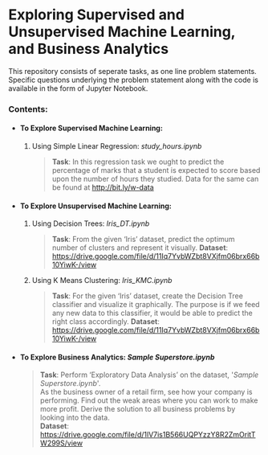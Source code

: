 # Exploring Supervised and Unsupervised Machine Learning, and Business Analytics
This repository consists of seperate tasks, as one line problem statements. 
Specific questions underlying the problem statement along with the code is available in the form of Jupyter Notebook.
 
### Contents:

- #### To Explore Supervised Machine Learning: <br /> 
   1. Using Simple Linear Regression: *study_hours.ipynb*<br/>
      > **Task**: In this regression task we ought to predict the percentage of marks that a student is expected to score based upon the
                  number of hours they studied. 
                  Data for the same can be found at http://bit.ly/w-data <br/>
- #### To Explore Unsupervised Machine Learning: <br /> 
   1. Using Decision Trees: *Iris_DT.ipynb* <br /> 
      > **Task**: From the given ‘Iris’ dataset, predict the optimum number of
                  clusters and represent it visually.
                  **Dataset**: https://drive.google.com/file/d/11Iq7YvbWZbt8VXjfm06brx66b10YiwK-/view
   2. Using K Means Clustering: *Iris_KMC.ipynb*
      > **Task**: For the given ‘Iris’ dataset, create the Decision Tree classifier and
                  visualize it graphically. The purpose is if we feed any new data to this
                  classifier, it would be able to predict the right class accordingly.
                  **Dataset**: https://drive.google.com/file/d/11Iq7YvbWZbt8VXjfm06brx66b10YiwK-/view
            
 - #### To Explore Business Analytics: *Sample Superstore.ipynb*<br />
      > **Task**: Perform ‘Exploratory Data Analysis’ on the dataset, '*Sample Superstore.ipynb*'.<br/>
                  As the business owner of a retail firm, see how your company is performing.
                  Find out the weak areas where you can work to make more profit.
                  Derive the solution to all business problems by looking into the data.<br/> 
                  **Dataset**: https://drive.google.com/file/d/1lV7is1B566UQPYzzY8R2ZmOritTW299S/view

